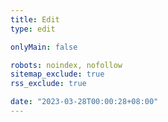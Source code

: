 ```yaml
---
title: Edit
type: edit

onlyMain: false

robots: noindex, nofollow
sitemap_exclude: true
rss_exclude: true

date: "2023-03-28T00:00:28+08:00"
---
```

